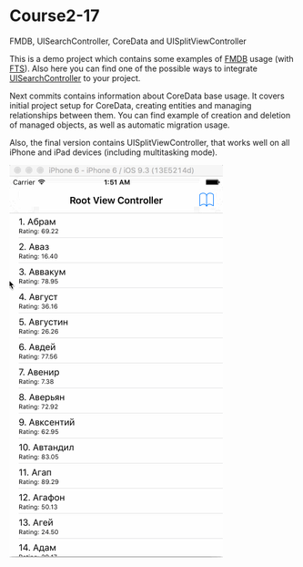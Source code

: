 # Course2-17
FMDB, UISearchController, CoreData and UISplitViewController

This is a demo project which contains some examples of [FMDB](https://github.com/ccgus/fmdb) usage (with 
[FTS](https://en.wikipedia.org/wiki/Full_text_search)). 
Also here you can find one of the possible ways to integrate 
[UISearchController](https://developer.apple.com/library/ios/documentation/UIKit/Reference/UISearchController/)
to your project.

Next commits contains information about CoreData base usage. It covers initial project setup for CoreData, 
creating entities and managing relationships between them. You can find example of creation and deletion of
managed objects, as well as automatic migration usage.

Also, the final version contains UISplitViewController, that works well on all iPhone and iPad devices
(including multitasking mode).

![fmdb](https://github.com/Azat92/Course2-17/raw/master/fmdb.gif)

